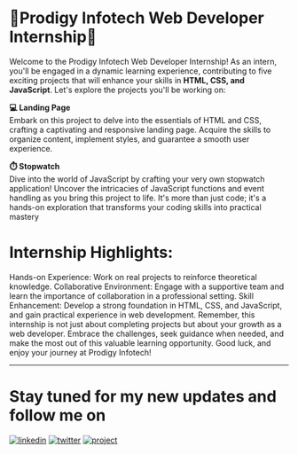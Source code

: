 # 🎉Prodigy Infotech Web Developer Internship🎉

Welcome to the Prodigy Infotech Web Developer Internship! As an intern, you'll be engaged in a dynamic learning experience, contributing to five exciting projects that will enhance your skills in **HTML, CSS, and JavaScript**. Let's explore the projects you'll be working on:

**💻 Landing Page**<br/>
Embark on this project to delve into the essentials of HTML and CSS, crafting a captivating and responsive landing page. Acquire the skills to organize content, implement styles, and guarantee a smooth user experience.
<br/>

**⏱️ Stopwatch**<br/>
Dive into the world of JavaScript by crafting your very own stopwatch application! Uncover the intricacies of JavaScript functions and event handling as you bring this project to life. It's more than just code; it's a hands-on exploration that transforms your coding skills into practical mastery
<br/>

# Internship Highlights:
Hands-on Experience: Work on real projects to reinforce theoretical knowledge.
Collaborative Environment: Engage with a supportive team and learn the importance of collaboration in a professional setting.
Skill Enhancement: Develop a strong foundation in HTML, CSS, and JavaScript, and gain practical experience in web development.
Remember, this internship is not just about completing projects but about your growth as a web developer. Embrace the challenges, seek guidance when needed, and make the most out of this valuable learning opportunity. Good luck, and enjoy your journey at Prodigy Infotech!
<hr/>

# Stay tuned for my new updates and follow me on   

[![linkedin](https://img.shields.io/badge/linkedin-0A66C2?style=for-the-badge&logo=linkedin&logoColor=white)](https://www.linkedin.com/in/samimaktr/)
[![twitter](https://img.shields.io/badge/twitter-1DA1F2?style=for-the-badge&logo=twitter&logoColor=white)](https://twitter.com/hellosamaktr)
[![project](https://img.shields.io/badge/Portfolio-FF5722?style=for-the-badge&logo=todoist&logoColor=white)](https://samimaktar.netlify.app/)
</p>